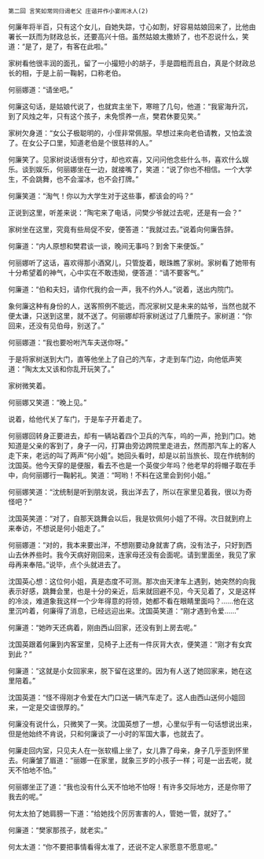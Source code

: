     第二回 言笑如常同归谒老父 庄谐并作小宴闹冰人(2) 

   何廉年将半百，只有这个女儿，自她失踪，寸心如割，好容易姑娘回来了，比他由署长一跃而为财政总长，还要高兴十倍。虽然姑娘太撒娇了，也不忍说什么，笑道：“是了，是了，有客在此啦。”

   家树看他很丰润的面孔，留了一小撮短小的胡子，手是圆粗而且白，真是个财政总长的相，于是上前一鞠躬，口称老伯。

   何丽娜道：“请坐吧。”

   何廉这句话，是姑娘代说了，也就宾主坐下，寒暄了几句，他道：“我宦海升沉，到了风烛之年，只有这个孩子，未免惯养一点，樊君休要见笑。”

   家树欠身道：“女公子极聪明的，小侄非常佩服。早想过来向老伯请教，又怕孟浪了。在女公子口里，知道老伯是个很慈祥的人。”

   何廉笑了。见家树说话很有分寸，却也欢喜，又问问他念些什么书，喜欢什么娱乐。谈到娱乐，何丽娜坐在一边，就接嘴了，笑道：“说了你也不相信。一个大学生，不会跳舞，也不会溜冰，也不会打牌。”

   何廉笑道：“淘气！你以为大学生对于这些事，都该会的吗？”

   正说到这里，听差来说：“陶宅来了电话，问樊少爷就过去呢，还是有一会？”

   家树坐在这里，究竟有些局促不安，便答道：“我就过去。”说着向何廉告辞。

   何廉道：“内人原想和樊君谈一谈，晚间无事吗？到舍下来便饭。”

   何丽娜听了这话，喜欢得那小酒窝儿，只管旋着，眼珠瞧了家树。家树看了她带有十分希望着的神气，心中实在不敢违拗，便答道：“请不要客气。”

   何廉道：“伯和夫妇，请你代我约会一声，我不约外人。”说着，送出内院门。

   象何廉这种有身份的人，送客照例不能远，而况家树又是未来的姑爷，当然也就不便太谦，只送到这里，就不送了。何丽娜却将家树送过了几重院子。家树道：“你回来，还没有见伯母，别送了。”

   何丽娜道：“我也要吩咐汽车夫送你呀。”

   于是将家树送到大门，直等他坐上了自己的汽车，才走到车门边，向他低声笑道：“陶太太又该和你乱开玩笑了。”

   家树微笑着。

   何丽娜又笑道：“晚上见。”

   说着，给他代关了车门，于是车子开着走了。

   何丽娜回转身正要进去，却有一辆站着四个卫兵的汽车，呜的一声，抢到门口。她知道是父亲的客到了，身子一闪，打算由旁边跨院里走进去，然而那汽车上的客人走下来，老远的叫了两声“何小姐”。她回头看时，却是以前当旅长、现在作统制的沈国英。他今天穿的是便服，看去不也是一个英俊少年吗？他老早的将帽子取在手中，向何丽娜行一鞠躬礼。笑道：“呵哟！不料在这里会到何小姐。”

   何丽娜笑道：“沈统制是听到朋友说，我出洋去了，所以在家里见着我，很以为奇怪吧？”

   沈国英笑道：“对了，自那天跳舞会以后，我是钦佩何小姐了不得。次日就到府上来奉访，不想说是何小姐走了。”

   何丽娜道：“对的，我本来要出洋，不想刚要动身就害了病，没有法子，只好到西山去休养些时。我今天病好刚回来，连家母还没有会面呢。请到里面坐，我见了家母再来奉陪。”说毕，点个头就进去了。

   沈国英心想：这位何小姐，真是态度不可测。那次由天津车上遇到，她突然的向我表示好感，跳舞会里，也是十分的亲近，后来就回避不见，今天见着了，又是这样的冷淡，难道象我这样一个少年得意的将领，她都不看在眼睛里面吗？……他在这里沉吟着，何廉得了消息，已经远迎出来。沈国英笑道：“刚才遇到令爱……”

   何廉道：“她昨天还病着，刚由西山回家，还没有到上房去呢。”

   沈国英跟着何廉到内客室里，见椅子上还有一件灰背大衣，便笑道：“刚才有女宾到此？”

   何廉道：“这就是小女回家来，脱下留在这里的。因为有人送了她回家来，她在这里陪着。”

   沈国英道：“怪不得刚才令爱在大门口送一辆汽车走了。这人由西山送何小姐回来，一定是交谊很厚的。”

   何廉没有说什么，只微笑了一笑。沈国英想了一想，心里似乎有一句话想说出来，但是他始终不肯说，只和何廉谈了一小时的军国大事，也就去了。

   何廉走回内室，只见夫人在一张软榻上坐了，女儿靠了母亲，身子几乎歪到怀里去。何廉皱了眉道：“丽娜一在家里，就象三岁的小孩子一样；可是一出去呢，就天不怕地不怕。”

   何丽娜坐正了道：“我也没有什么天不怕地不怕呀！有许多交际地方，还是你带了我去的呢。”

   何太太拍了她肩膀一下道：“给她找个厉厉害害的人，管她一管，就好了。”

   何廉道：“樊家那孩子，就老实。”

   何太太道：“你不要把事情看得太准了，还说不定人家愿意不愿意呢。”

